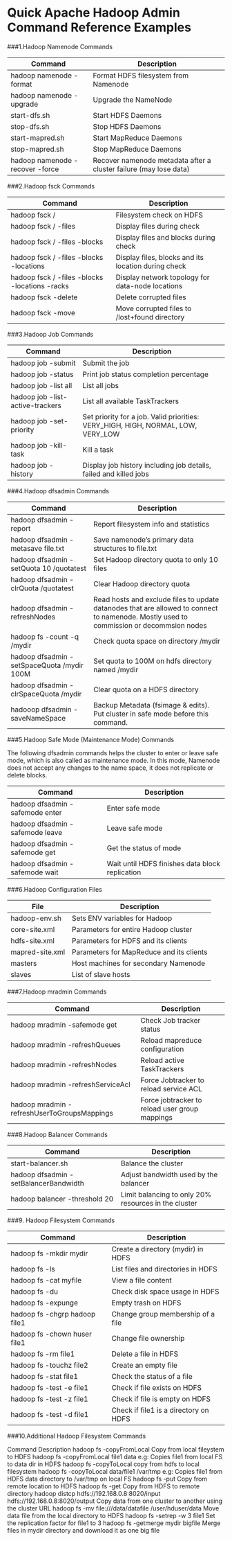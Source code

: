 # Quick Apache Hadoop Admin Command Reference Examples

###1.Hadoop Namenode Commands

|Command	|Description
|--|--
|hadoop namenode -format	|Format HDFS filesystem from Namenode
|hadoop namenode -upgrade	|Upgrade the NameNode
|start-dfs.sh	|Start HDFS Daemons
|stop-dfs.sh	|Stop HDFS Daemons
|start-mapred.sh	|Start MapReduce Daemons
|stop-mapred.sh	|Stop MapReduce Daemons
|hadoop namenode -recover -force	|Recover namenode metadata after a cluster failure (may lose data)

###2.Hadoop fsck Commands

|Command	|Description
|--|--
|hadoop fsck /	|Filesystem check on HDFS
|hadoop fsck / -files	|Display files during check
|hadoop fsck / -files -blocks	|Display files and blocks during check
|hadoop fsck / -files -blocks -locations	|Display files, blocks and its location during check
|hadoop fsck / -files -blocks -locations -racks	|Display network topology for data-node locations
|hadoop fsck -delete	|Delete corrupted files
|hadoop fsck -move	|Move corrupted files to /lost+found directory

###3.Hadoop Job Commands

|Command	|Description
|--|--
|hadoop job -submit <job-file>	|Submit the job
|hadoop job -status <job-id>	|Print job status completion percentage
|hadoop job -list all	|List all jobs
|hadoop job -list-active-trackers	|List all available TaskTrackers
|hadoop job -set-priority <job-id> <priority>	|Set priority for a job. Valid priorities: VERY_HIGH, HIGH, NORMAL, LOW, VERY_LOW
|hadoop job -kill-task <task-id>	|Kill a task
|hadoop job -history	|Display job history including job details, failed and killed jobs

###4.Hadoop dfsadmin Commands

|Command	|Description
|--|--
|hadoop dfsadmin -report	|Report filesystem info and statistics
|hadoop dfsadmin -metasave file.txt	|Save namenode’s primary data structures to file.txt
|hadoop dfsadmin -setQuota 10 /quotatest	|Set Hadoop directory quota to only 10 files
|hadoop dfsadmin -clrQuota /quotatest	|Clear Hadoop directory quota
|hadoop dfsadmin -refreshNodes	|Read hosts and exclude files to update datanodes that are allowed to connect to namenode. Mostly used to commission or decommsion nodes
|hadoop fs -count -q /mydir	|Check quota space on directory /mydir
|hadoop dfsadmin -setSpaceQuota /mydir 100M	|Set quota to 100M on hdfs directory named /mydir
|hadoop dfsadmin -clrSpaceQuota /mydir	|Clear quota on a HDFS directory
|hadooop dfsadmin -saveNameSpace	|Backup Metadata (fsimage & edits). Put cluster in safe mode before this command.

###5.Hadoop Safe Mode (Maintenance Mode) Commands

The following dfsadmin commands helps the cluster to enter or leave safe mode, which is also called as maintenance mode. In this mode, Namenode does not accept any changes to the name space, it does not replicate or delete blocks.

|Command	|Description
|--|--
|hadoop dfsadmin -safemode enter	|Enter safe mode
|hadoop dfsadmin -safemode leave	|Leave safe mode
|hadoop dfsadmin -safemode get	|Get the status of mode
|hadoop dfsadmin -safemode wait	|Wait until HDFS finishes data block replication

###6.Hadoop Configuration Files

|File	|Description
|--|--
|hadoop-env.sh	|Sets ENV variables for Hadoop
|core-site.xml	|Parameters for entire Hadoop cluster
|hdfs-site.xml	|Parameters for HDFS and its clients
|mapred-site.xml	|Parameters for MapReduce and its clients
|masters	|Host machines for secondary Namenode
|slaves	|List of slave hosts

###7.Hadoop mradmin Commands

|Command	|Description
|--|--
|hadoop mradmin -safemode get	|Check Job tracker status
|hadoop mradmin -refreshQueues	|Reload mapreduce configuration
|hadoop mradmin -refreshNodes	|Reload active TaskTrackers
|hadoop mradmin -refreshServiceAcl	|Force Jobtracker to reload service ACL
|hadoop mradmin -refreshUserToGroupsMappings	|Force jobtracker to reload user group mappings

###8.Hadoop Balancer Commands

|Command	|Description
|--|--
|start-balancer.sh	|Balance the cluster
|hadoop dfsadmin -setBalancerBandwidth <bandwidthinbytes>	|Adjust bandwidth used by the balancer
|hadoop balancer -threshold 20	|Limit balancing to only 20% resources in the cluster

###9. Hadoop Filesystem Commands

|Command	|Description
|--|--
|hadoop fs -mkdir mydir	|Create a directory (mydir) in HDFS
|hadoop fs -ls	|List files and directories in HDFS
|hadoop fs -cat myfile	|View a file content
|hadoop fs -du	|Check disk space usage in HDFS
|hadoop fs -expunge	|Empty trash on HDFS
|hadoop fs -chgrp hadoop file1	|Change group membership of a file
|hadoop fs -chown huser file1	|Change file ownership
|hadoop fs -rm file1	|Delete a file in HDFS
|hadoop fs -touchz file2	|Create an empty file
|hadoop fs -stat file1	|Check the status of a file
|hadoop fs -test -e file1	|Check if file exists on HDFS
|hadoop fs -test -z file1	|Check if file is empty on HDFS
|hadoop fs -test -d file1	|Check if file1 is a directory on HDFS

###10.Additional Hadoop Filesystem Commands

Command	Description
hadoop fs -copyFromLocal <source> <destination>	Copy from local fileystem to HDFS
hadoop fs -copyFromLocal file1 data	e.g: Copies file1 from local FS to data dir in HDFS
hadoop fs -copyToLocal <source> <destination>	copy from hdfs to local filesystem
hadoop fs -copyToLocal data/file1 /var/tmp	e.g: Copies file1 from HDFS data directory to /var/tmp on local FS
hadoop fs -put <source> <destination>	Copy from remote location to HDFS
hadoop fs -get <source> <destination>	Copy from HDFS to remote directory
hadoop distcp hdfs://192.168.0.8:8020/input hdfs://192.168.0.8:8020/output	Copy data from one cluster to another using the cluster URL
hadoop fs -mv file:///data/datafile /user/hduser/data	Move data file from the local directory to HDFS
hadoop fs -setrep -w 3 file1	Set the replication factor for file1 to 3
hadoop fs -getmerge mydir bigfile	Merge files in mydir directory and download it as one big file
